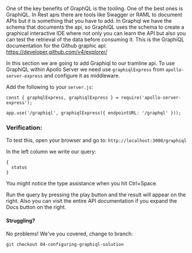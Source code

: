 One of the key benefits of GraphQL is the tooling. 
One of the best ones is GraphiQL.
In Rest apis there are tools like Swagger or RAML to document APIs but it is something that you have to add.
In Graphql we have the schema that documents the api, so GraphiQL uses the schema to create a graphical interactive IDE where not only you can learn the API but also you can test the retrieval of the data before consuming it.
This is the GraphiQL documentation for the Github graphic api: https://developer.github.com/v4/explorer/


In this section we are going to add Graphiql to our tramline api.
To use GraphiQL within Apollo Server we need use `graphiqlExpress` from `apollo-server-express` and configure it as middleware.

Add the following to your `server.js`:

```
const { graphqlExpress, graphiqlExpress } = require('apollo-server-express');

app.use('/graphiql', graphiqlExpress({ endpointURL: '/graphql' }));
```

### Verification:

To test this, open your browser and go to: `http://localhost:3000/graphiql`


In the left column we write our query:
```
{
  status
}
```

You might notice the type assistance when you hit Ctrl+Space.

Run the query by pressing the play button and the result will appear on the right.
Also you can visit the entire API documentation if you expand the Docs button on the right.

#### Struggling?

No problems! We've you covered, change to branch: 
```
git checkout 04-configuring-graphiql-solution
```